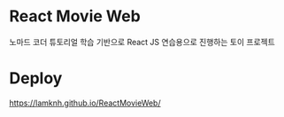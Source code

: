 # React Movie Web
노마드 코더 튜토리얼 학습 기반으로 React JS 연습용으로 진행하는 토이 프로젝트

# Deploy
https://lamknh.github.io/ReactMovieWeb/
